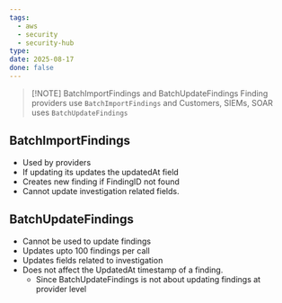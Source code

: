 ```yaml
---
tags:
  - aws
  - security
  - security-hub
type: 
date: 2025-08-17
done: false
---
```

> [!NOTE] BatchImportFindings and BatchUpdateFindings
> Finding providers use `BatchImportFindings` and Customers, SIEMs, SOAR uses `BatchUpdateFindings`

## BatchImportFindings
- Used by providers
- If updating its updates the updatedAt field
- Creates new finding if FindingID not found
- Cannot update investigation related fields.
## BatchUpdateFindings
- Cannot be used to update findings
- Updates upto 100 findings per call
- Updates fields related to investigation
- Does not affect the UpdatedAt timestamp of a finding. 
	- Since BatchUpdateFindings is not about updating findings at provider level